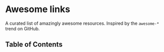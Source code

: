 # Awesome links
A curated list of amazingly awesome resources. Inspired by the `awesome-*` trend on GitHub.

## Table of Contents
